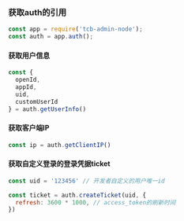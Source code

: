 ### 获取auth的引用

```js
const app = require('tcb-admin-node');
const auth = app.auth();
```

#### 获取用户信息

```js
const {
  openId,
  appId,
  uid,
  customUserId
} = auth.getUserInfo()
```

#### 获取客户端IP
```js
const ip = auth.getClientIP()
```

#### 获取自定义登录的登录凭据ticket

```js
const uid = '123456' // 开发者自定义的用户唯一id

const ticket = auth.createTicket(uid, {
  refresh: 3600 * 1000, // access_token的刷新时间
})
```
